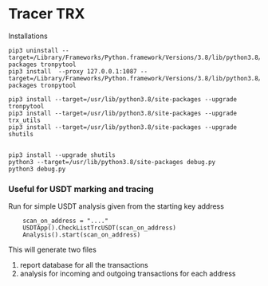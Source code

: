 Tracer TRX
========

Installations

```
pip3 uninstall --target=/Library/Frameworks/Python.framework/Versions/3.8/lib/python3.8/site-packages tronpytool
pip3 install  --proxy 127.0.0.1:1087 --target=/Library/Frameworks/Python.framework/Versions/3.8/lib/python3.8/site-packages tronpytool

pip3 install --target=/usr/lib/python3.8/site-packages --upgrade tronpytool
pip3 install --target=/usr/lib/python3.8/site-packages --upgrade trx_utils
pip3 install --target=/usr/lib/python3.8/site-packages --upgrade shutils


pip3 install --upgrade shutils
python3 --target=/usr/lib/python3.8/site-packages debug.py
python3 debug.py

```


### Useful for USDT marking and tracing

Run for simple USDT analysis given from the starting key address

```
    scan_on_address = "...."
    USDTApp().CheckListTrcUSDT(scan_on_address)
    Analysis().start(scan_on_address)
```

This will generate two files
1. report database for all the transactions
2. analysis for incoming and outgoing transactions for each address
